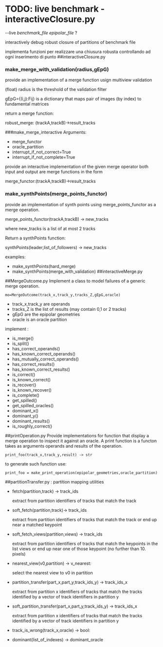 # TODO: live benchmark - interactiveClosure.py
--live *benchmark_file* *epipolar_file* ?

interactively debug robust closure of partitions of benchmark file

implementa funzioni per realizzare una chiusura robusta controllando ad ogni inserimento di punto
##interactiveClosure.py

### make_merge_with_validation(radius,gEpG)

provide an implementation of a merge function usign multiview validation

(float) radius is the threshold of the validation filter

gEpG={(i,j):Fij}  is a dictionary that maps pair of images (by index) to fundamental matrices

return a merge function:

robust_merge: (trackA,trackB)->result_tracks

###make_merge_interactive
Arguments:
*   merge_functor
*   oracle_partition
*   interrupt_if_not_correct=True
*   interrupt_if_not_complete=True

provide an interactive implementation of the given merge operator both input and output are merge functions in the form

merge_functor:(trackA,trackB)->result_tracks

### make_synthPoints(merge_points_functor)
provide an implementation of synth points using merge_points_functor as a merge operation.
        
merge_points_functor(trackA,trackB) -> new_tracks
    
where new_tracks is a list of at most 2 tracks
    
Return a synthPoints function:
        
synthPoints(leader,list_of_followers) -> new_tracks
    
examples:
*   make_synthPoints(hard_merge)
*   make_synthPoints(merge_with_validation)
##interactiveMerge.py
 
##MergeOutcome.py
Implement a class to model failures of a generic merge operation.
```
mo=MergeOutcome(track_x,track_y,tracks_Z,gEpG,oracle)
```
*   track_x,track_y are operands
*   tracks_Z is the list of results (may contain 0,1 or 2 tracks)
*   gEpG are the epipolar geometries 
*   oracle is an oracle partition

implement :

*   is_merge()
*   is_split()
*   has_correct_operands()
*   has_known_correct_operands()
*   has_mutually_correct_operands()
*   has_correct_results()
*   has_known_correct_results()
*   is_correct()
*   is_known_correct()
*   is_recover()
*   is_known_recover()
*   is_complete()
*   get_spilled()
*   get_spilled_oracles()
*   dominant_x()
*   dominant_y()
*   dominant_results()
*   is_roughly_correct()

##printOperation.py
Provide implementations for function that display a merge operation to inspect it against an oracle.
A print function is a functon takes as arguments operands and results of the operation.
```
print_foo(track_x,track_y,result) -> str
```
to generate such function use:
```
print_foo = make_print_operation(epipolar_geometries,oracle_partition)
```

##partitionTransfer.py : partition mapping utilities

*   fetch(partition,track) -> track_ids

    extract from partition identifiers of tracks that match the track

*   soft_fetch(partition,track)-> track_ids

    extract from partition identifiers of tracks that match the track or end up near a matched keypoint

*   soft_fetch_views(partition,views) -> track_ids
    
    extract from partition identifiers of tracks that match the keypoints in the list views or end up near one of those keypoint (no further than 10. pixels)

*   nearest_view(v0,partition) -> v_nearest:
    
    select the nearest view to v0 in partition

*   partition_transfer(part_x,part_y,track_ids_y) -> track_ids_x

    extract from partition x identifiers of tracks that match the tracks identified by a vector of track identifiers in partition y


*   soft_partition_transfer(part_x,part_y,track_ids_y) -> track_ids_x

    extract from partition x identifiers of tracks that match the tracks identified by a vector of track identifiers in partition y
    
*   track_is_wrong(track_x,oracle) -> bool:

*   dominant(list_of_indexes) -> dominant_oracle
 
